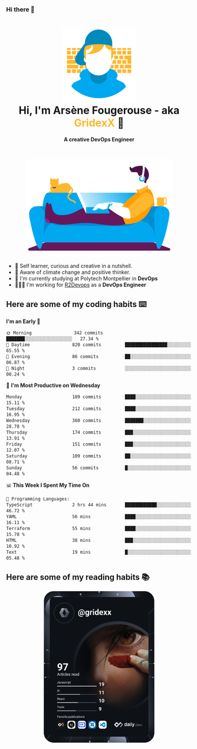 ### Hi there 👋

<!--
**GridexX/gridexx** is a ✨ _special_ ✨ repository because its `README.md` (this file) appears on your GitHub profile.

Here are some ideas to get you started:

- 🔭 I’m currently working on ...
- 🌱 I’m currently learning ...
- 👯 I’m looking to collaborate on ...
- 🤔 I’m looking for help with ...
- 💬 Ask me about ...
- 📫 How to reach me: ...
- 😄 Pronouns: ...
- ⚡ Fun fact: ...
-->


<!-- Header -->
<h1 align="center">
  <img src="./images/user_profile.png" width="200">
  <br>
  Hi, I'm Arsène Fougerouse - aka <span style="color:#ffb72e">GridexX</span> 👋
</h1>


<p align="center">
  <b>A creative DevOps Engineer </b>
</p>
<br/>
<p align="center">
  <img src="./images/man_couch.png" width="400">
</p>

- 🎨 Self learner, curious and creative in a nutshell. 
- 🌱 Aware of climate change and positive thinker.
- 📕 I'm currently studying at Polytech Montpellier in **DevOps**
- 👨🏻‍💻 I'm working for [R2Devops](https://r2devops.io) as a **DevOps Engineer**


## Here are some of my coding habits ⌨️

<!-- Add a section about tech and Ops stack
  Like this one : https://github.com/Xanthus58#-tech-stack
-->
<!--START_SECTION:waka-->
**I'm an Early 🐤** 

```text
🌞 Morning                342 commits         ███████░░░░░░░░░░░░░░░░░░   27.34 % 
🌆 Daytime                820 commits         ████████████████░░░░░░░░░   65.55 % 
🌃 Evening                86 commits          ██░░░░░░░░░░░░░░░░░░░░░░░   06.87 % 
🌙 Night                  3 commits           ░░░░░░░░░░░░░░░░░░░░░░░░░   00.24 % 
```
📅 **I'm Most Productive on Wednesday** 

```text
Monday                   189 commits         ████░░░░░░░░░░░░░░░░░░░░░   15.11 % 
Tuesday                  212 commits         ████░░░░░░░░░░░░░░░░░░░░░   16.95 % 
Wednesday                360 commits         ███████░░░░░░░░░░░░░░░░░░   28.78 % 
Thursday                 174 commits         ███░░░░░░░░░░░░░░░░░░░░░░   13.91 % 
Friday                   151 commits         ███░░░░░░░░░░░░░░░░░░░░░░   12.07 % 
Saturday                 109 commits         ██░░░░░░░░░░░░░░░░░░░░░░░   08.71 % 
Sunday                   56 commits          █░░░░░░░░░░░░░░░░░░░░░░░░   04.48 % 
```


📊 **This Week I Spent My Time On** 

```text
💬 Programming Languages: 
TypeScript               2 hrs 44 mins       ████████████░░░░░░░░░░░░░   46.72 % 
YAML                     56 mins             ████░░░░░░░░░░░░░░░░░░░░░   16.11 % 
Terraform                55 mins             ████░░░░░░░░░░░░░░░░░░░░░   15.78 % 
HTML                     38 mins             ███░░░░░░░░░░░░░░░░░░░░░░   10.92 % 
Text                     19 mins             █░░░░░░░░░░░░░░░░░░░░░░░░   05.48 % 
```


<!--END_SECTION:waka-->

## Here are some of my reading habits 📚
<div  align="center">
  <img src="./images/devcard.svg" width="300">
</div>
